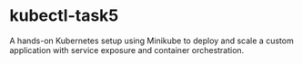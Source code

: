 # kubectl-task5
A hands-on Kubernetes setup using Minikube to deploy and scale a custom application with service exposure and container orchestration.
